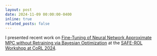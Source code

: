 ```yaml
---
layout: post
date: 2024-11-09 00:00:00-0400
inline: true
related_posts: false
---
```


I presented recent work on [Fine-Tuning of Neural Network Approximate MPC without Retraining via Bayesian Optimization](https://openreview.net/forum?id=lSah6an1Ar) at the [SAFE-ROL Workshop at CoRL 2024](https://sites.google.com/view/corl-2024-safe-rol-workshop).